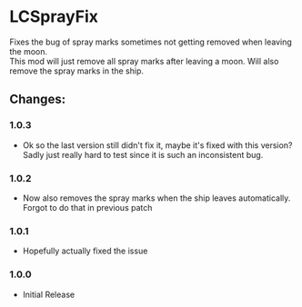 # LCSprayFix

Fixes the bug of spray marks sometimes not getting removed when leaving the moon.  
This mod will just remove all spray marks after leaving a moon. Will also remove the spray marks in the ship.

## Changes:
### 1.0.3
- Ok so the last version still didn't fix it, maybe it's fixed with this version? Sadly just really hard to test since it is such an inconsistent bug.

### 1.0.2 
- Now also removes the spray marks when the ship leaves automatically. Forgot to do that in previous patch  

### 1.0.1
- Hopefully actually fixed the issue  

### 1.0.0
- Initial Release  
